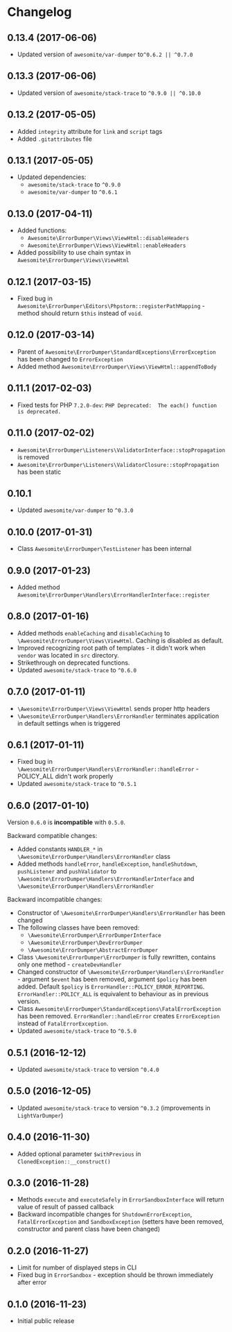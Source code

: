 # Changelog

## 0.13.4 (2017-06-06)
 * Updated version of `awesomite/var-dumper` to`^0.6.2 || ^0.7.0`

## 0.13.3 (2017-06-06)

* Updated version of `awesomite/stack-trace` to `^0.9.0 || ^0.10.0`

## 0.13.2 (2017-05-05)

* Added `integrity` attribute for `link` and `script` tags
* Added `.gitattributes` file

## 0.13.1 (2017-05-05)

* Updated dependencies:
  * `awesomite/stack-trace` to `^0.9.0`
  * `awesomite/var-dumper` to `^0.6.1`

## 0.13.0 (2017-04-11)

* Added functions:
  * `Awesomite\ErrorDumper\Views\ViewHtml::disableHeaders`
  * `Awesomite\ErrorDumper\Views\ViewHtml::enableHeaders`
* Added possibility to use chain syntax in `Awesomite\ErrorDumper\Views\ViewHtml`

## 0.12.1 (2017-03-15)

* Fixed bug in `Awesomite\ErrorDumper\Editors\Phpstorm::registerPathMapping` - method should return `$this` instead of `void`.

## 0.12.0 (2017-03-14)

* Parent of `Awesomite\ErrorDumper\StandardExceptions\ErrorException` has been changed to `ErrorException`
* Added method `Awesomite\ErrorDumper\Views\ViewHtml::appendToBody`

## 0.11.1 (2017-02-03)

* Fixed tests for PHP `7.2.0-dev`: `PHP Deprecated:  The each() function is deprecated.`

## 0.11.0 (2017-02-02)

* `Awesomite\ErrorDumper\Listeners\ValidatorInterface::stopPropagation` is removed
* `Awesomite\ErrorDumper\Listeners\ValidatorClosure::stopPropagation` has been static

## 0.10.1

* Updated `awesomite/var-dumper` to `^0.3.0`

## 0.10.0 (2017-01-31)

* Class `Awesomite\ErrorDumper\TestListener` has been internal

## 0.9.0 (2017-01-23)

* Added method `Awesomite\ErrorDumper\Handlers\ErrorHandlerInterface::register`

## 0.8.0 (2017-01-16)

* Added methods `enableCaching` and `disableCaching` to `\Awesomite\ErrorDumper\Views\ViewHtml`.
Caching is disabled as default.
* Improved recognizing root path of templates - it didn't work when `vendor` was located in `src` directory.
* Strikethrough on deprecated functions.
* Updated `awesomite/stack-trace` to `^0.6.0`

## 0.7.0 (2017-01-11)

* `\Awesomite\ErrorDumper\Views\ViewHtml` sends proper http headers
* `\Awesomite\ErrorDumper\Handlers\ErrorHandler` terminates application in default settings when is triggered

## 0.6.1 (2017-01-11)

* Fixed bug in `\Awesomite\ErrorDumper\Handlers\ErrorHandler::handleError` - POLICY_ALL didn't work properly
* Updated `awesomite/stack-trace` to `^0.5.1`

## 0.6.0 (2017-01-10)

Version `0.6.0` is **incompatible** with `0.5.0`.

Backward compatible changes:
* Added constants `HANDLER_*` in `\Awesomite\ErrorDumper\Handlers\ErrorHandler` class
* Added methods `handleError`, `handleException`, `handleShutdown`, `pushListener` and `pushValidator`
to `\Awesomite\ErrorDumper\Handlers\ErrorHandlerInterface` and `\Awesomite\ErrorDumper\Handlers\ErrorHandler`

Backward incompatible changes:
* Constructor of `\Awesomite\ErrorDumper\Handlers\ErrorHandler` has been changed
* The following classes have been removed:
  * `\Awesomite\ErrorDumper\ErrorDumperInterface`
  * `\Awesomite\ErrorDumper\DevErrorDumper`
  * `\Awesomite\ErrorDumper\AbstractErrorDumper`
* Class `\Awesomite\ErrorDumper\ErrorDumper` is fully rewritten, contains only one method - `createDevHandler`
* Changed constructor of `\Awesomite\ErrorDumper\Handlers\ErrorHandler` - argument `$event` has been removed,
argument `$policy` has been added.
Default `$policy` is `ErrorHandler::POLICY_ERROR_REPORTING`.
`ErrorHandler::POLICY_ALL` is equivalent to behaviour as in previous version.
* Class `Awesomite\ErrorDumper\StandardExceptions\FatalErrorException` has been removed.
`ErrorHandler::handleError` creates `ErrorException` instead of `FatalErrorException`.
* Updated `awesomite/stack-trace` to `^0.5.0`

## 0.5.1 (2016-12-12)

* Updated `awesomite/stack-trace` to version `^0.4.0`

## 0.5.0 (2016-12-05)

* Updated `awesomite/stack-trace` to version `^0.3.2` (improvements in `LightVarDumper`)

## 0.4.0 (2016-11-30)

* Added optional parameter `$withPrevious` in `ClonedException::__construct()`

## 0.3.0 (2016-11-28)

* Methods `execute` and `executeSafely` in `ErrorSandboxInterface` will return value of result of passed callback
* Backward incompatible changes for `ShutdownErrorException`, `FatalErrorException` and `SandboxException`
(setters have been removed, constructor and parent class have been changed)

## 0.2.0 (2016-11-27)

* Limit for number of displayed steps in CLI
* Fixed bug in `ErrorSandbox` - exception should be thrown immediately after error

## 0.1.0 (2016-11-23)

* Initial public release
